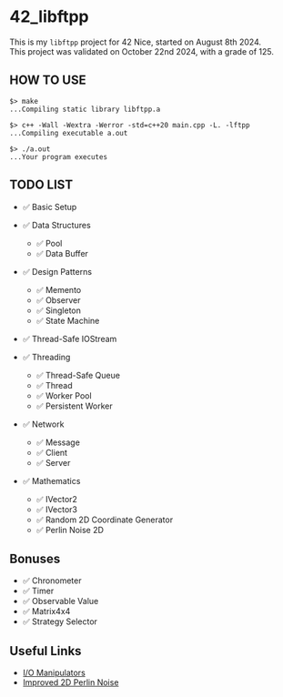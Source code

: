 # 42_libftpp

This is my `libftpp` project for 42 Nice, started on August 8th 2024.  
This project was validated on October 22nd 2024, with a grade of 125.

## HOW TO USE

```
$> make
...Compiling static library libftpp.a

$> c++ -Wall -Wextra -Werror -std=c++20 main.cpp -L. -lftpp
...Compiling executable a.out

$> ./a.out
...Your program executes
```

## TODO LIST

- ✅ Basic Setup

- ✅ Data Structures
  - ✅ Pool
  - ✅ Data Buffer

- ✅ Design Patterns
  - ✅ Memento
  - ✅ Observer
  - ✅ Singleton
  - ✅ State Machine

- ✅ Thread-Safe IOStream

- ✅ Threading
  - ✅ Thread-Safe Queue
  - ✅ Thread
  - ✅ Worker Pool
  - ✅ Persistent Worker

- ✅ Network
  - ✅ Message
  - ✅ Client
  - ✅ Server

- ✅ Mathematics
  - ✅ IVector2
  - ✅ IVector3
  - ✅ Random 2D Coordinate Generator
  - ✅ Perlin Noise 2D

## Bonuses

- ✅ Chronometer
- ✅ Timer
- ✅ Observable Value
- ✅ Matrix4x4
- ✅ Strategy Selector

## Useful Links

- [I/O Manipulators](https://en.cppreference.com/w/cpp/io/manip)
- [Improved 2D Perlin Noise](https://rtouti.github.io/graphics/perlin-noise-algorithm)

